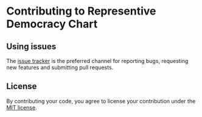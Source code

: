 Contributing to Representive Democracy Chart
============================================

Using issues
------------

The [issue tracker](https://github.com/mistraloz/Representative-Democracy-Chart/issues) is the preferred channel for reporting bugs, requesting new features and submitting pull requests.


License
-------

By contributing your code, you agree to license your contribution under the [MIT license](https://github.com/mistraloz/Representative-Democracy-Chart/blob/master/LICENSE.md).
